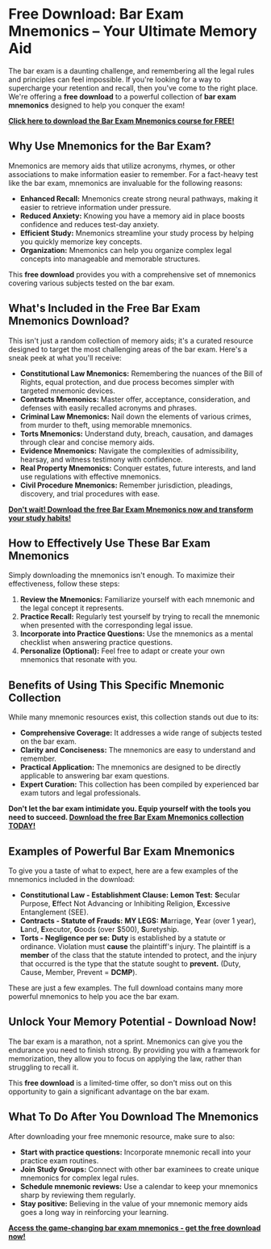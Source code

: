 # Free Download: Bar Exam Mnemonics – Your Ultimate Memory Aid

The bar exam is a daunting challenge, and remembering all the legal rules and principles can feel impossible. If you're looking for a way to supercharge your retention and recall, then you've come to the right place. We're offering a **free download** to a powerful collection of **bar exam mnemonics** designed to help you conquer the exam!

[**Click here to download the Bar Exam Mnemonics course for FREE!**](https://udemywork.com/bar-exam-mnemonics)

## Why Use Mnemonics for the Bar Exam?

Mnemonics are memory aids that utilize acronyms, rhymes, or other associations to make information easier to remember. For a fact-heavy test like the bar exam, mnemonics are invaluable for the following reasons:

*   **Enhanced Recall:** Mnemonics create strong neural pathways, making it easier to retrieve information under pressure.
*   **Reduced Anxiety:** Knowing you have a memory aid in place boosts confidence and reduces test-day anxiety.
*   **Efficient Study:** Mnemonics streamline your study process by helping you quickly memorize key concepts.
*   **Organization:** Mnemonics can help you organize complex legal concepts into manageable and memorable structures.

This **free download** provides you with a comprehensive set of mnemonics covering various subjects tested on the bar exam.

## What's Included in the Free Bar Exam Mnemonics Download?

This isn't just a random collection of memory aids; it's a curated resource designed to target the most challenging areas of the bar exam. Here's a sneak peek at what you'll receive:

*   **Constitutional Law Mnemonics:** Remembering the nuances of the Bill of Rights, equal protection, and due process becomes simpler with targeted mnemonic devices.
*   **Contracts Mnemonics:** Master offer, acceptance, consideration, and defenses with easily recalled acronyms and phrases.
*   **Criminal Law Mnemonics:** Nail down the elements of various crimes, from murder to theft, using memorable mnemonics.
*   **Torts Mnemonics:** Understand duty, breach, causation, and damages through clear and concise memory aids.
*   **Evidence Mnemonics:** Navigate the complexities of admissibility, hearsay, and witness testimony with confidence.
*   **Real Property Mnemonics:** Conquer estates, future interests, and land use regulations with effective mnemonics.
*   **Civil Procedure Mnemonics:** Remember jurisdiction, pleadings, discovery, and trial procedures with ease.

[**Don't wait! Download the free Bar Exam Mnemonics now and transform your study habits!**](https://udemywork.com/bar-exam-mnemonics)

## How to Effectively Use These Bar Exam Mnemonics

Simply downloading the mnemonics isn't enough. To maximize their effectiveness, follow these steps:

1.  **Review the Mnemonics:** Familiarize yourself with each mnemonic and the legal concept it represents.
2.  **Practice Recall:** Regularly test yourself by trying to recall the mnemonic when presented with the corresponding legal issue.
3.  **Incorporate into Practice Questions:** Use the mnemonics as a mental checklist when answering practice questions.
4.  **Personalize (Optional):** Feel free to adapt or create your own mnemonics that resonate with you.

## Benefits of Using This Specific Mnemonic Collection

While many mnemonic resources exist, this collection stands out due to its:

*   **Comprehensive Coverage:** It addresses a wide range of subjects tested on the bar exam.
*   **Clarity and Conciseness:** The mnemonics are easy to understand and remember.
*   **Practical Application:** The mnemonics are designed to be directly applicable to answering bar exam questions.
*   **Expert Curation:** This collection has been compiled by experienced bar exam tutors and legal professionals.

**Don't let the bar exam intimidate you. Equip yourself with the tools you need to succeed. [Download the free Bar Exam Mnemonics collection TODAY!](https://udemywork.com/bar-exam-mnemonics)**

## Examples of Powerful Bar Exam Mnemonics

To give you a taste of what to expect, here are a few examples of the mnemonics included in the download:

*   **Constitutional Law - Establishment Clause:** **Lemon Test:** **S**ecular Purpose, **E**ffect Not Advancing or Inhibiting Religion, **E**xcessive Entanglement (SEE).
*   **Contracts - Statute of Frauds:** **MY LEGS:** **M**arriage, **Y**ear (over 1 year), **L**and, **E**xecutor, **G**oods (over $500), **S**uretyship.
*   **Torts - Negligence per se:** **Duty** is established by a statute or ordinance. Violation must **cause** the plaintiff's injury. The plaintiff is a **member** of the class that the statute intended to protect, and the injury that occurred is the type that the statute sought to **prevent.** (Duty, Cause, Member, Prevent = **DCMP**).

These are just a few examples. The full download contains many more powerful mnemonics to help you ace the bar exam.

## Unlock Your Memory Potential - Download Now!

The bar exam is a marathon, not a sprint. Mnemonics can give you the endurance you need to finish strong. By providing you with a framework for memorization, they allow you to focus on applying the law, rather than struggling to recall it.

This **free download** is a limited-time offer, so don't miss out on this opportunity to gain a significant advantage on the bar exam.

## What To Do After You Download The Mnemonics

After downloading your free mnemonic resource, make sure to also:

*   **Start with practice questions:** Incorporate mnemonic recall into your practice exam routines.
*   **Join Study Groups:** Connect with other bar examinees to create unique mnemonics for complex legal rules.
*   **Schedule mnemonic reviews:** Use a calendar to keep your mnemonics sharp by reviewing them regularly.
*   **Stay positive:** Believing in the value of your mnemonic memory aids goes a long way in reinforcing your learning.

[**Access the game-changing bar exam mnemonics - get the free download now!**](https://udemywork.com/bar-exam-mnemonics)
